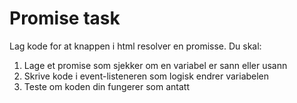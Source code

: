 # Promise task

Lag kode for at knappen i html resolver en promisse.
Du skal:

1. Lage et promise som sjekker om en variabel er sann eller usann
2. Skrive kode i event-listeneren som logisk endrer variabelen
3. Teste om koden din fungerer som antatt
